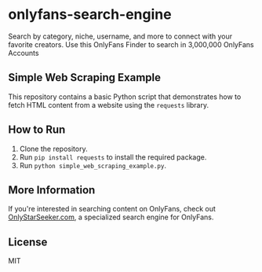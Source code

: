 # onlyfans-search-engine

Search by category, niche, username, and more to connect with your favorite creators. Use this OnlyFans Finder to search in 3,000,000 OnlyFans Accounts

## Simple Web Scraping Example

This repository contains a basic Python script that demonstrates how to fetch HTML content from a website using the `requests` library.

## How to Run

1. Clone the repository.
2. Run `pip install requests` to install the required package.
3. Run `python simple_web_scraping_example.py`.

## More Information

If you're interested in searching content on OnlyFans, check out [OnlyStarSeeker.com](https://onlystarseeker.com), a specialized search engine for OnlyFans.

## License

MIT
